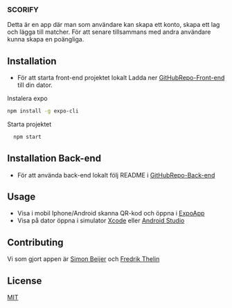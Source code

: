 ### SCORIFY

Detta är en app där man som användare kan skapa ett konto, skapa ett lag och lägga till matcher.
För att senare tillsammans med andra användare kunna skapa en poängliga.

## Installation

- För att starta front-end projektet lokalt
  Ladda ner [GitHubRepo-Front-end](https://github.com/FThelin/mitt-lag---frontend) till din dator.

Instalera expo

```bash
npm install -g expo-cli
```

Starta projektet

```bash
  npm start
```

## Installation Back-end

- För att använda back-end lokalt följ README i [GitHubRepo-Back-end](https://github.com/FThelin/mitt-lag---backend)

## Usage

- Visa i mobil Iphone/Android skanna QR-kod och öppna i [ExpoApp](https://expo.io/tools)
- Visa på dator öppna i simulator [Xcode](https://developer.apple.com/xcode/) eller [Android Studio](https://developer.android.com/studio)

## Contributing

Vi som gjort appen är [Simon Beijer](https://github.com/simonbeijer) och [Fredrik Thelin](https://github.com/FThelin)

## License

[MIT](https://choosealicense.com/licenses/mit/)
